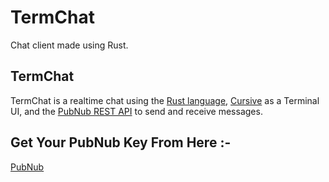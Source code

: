 # TermChat
Chat client made using Rust.

## TermChat 
TermChat is a realtime chat using the [Rust language](https://www.rust-lang.org/), [Cursive](https://github.com/gyscos/cursive) as a Terminal UI, and the [PubNub REST API](https://www.pubnub.com/http-rest-push-api/?devrel_gh=sambarustchat) to send and receive messages. 

## Get Your PubNub Key From Here :-
[PubNub](https://www.pubnub.com/?devrel_gh=sambarustchat) 

